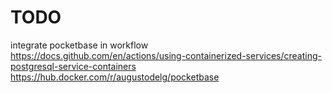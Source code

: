 # TODO

integrate pocketbase in workflow
https://docs.github.com/en/actions/using-containerized-services/creating-postgresql-service-containers
https://hub.docker.com/r/augustodelg/pocketbase
